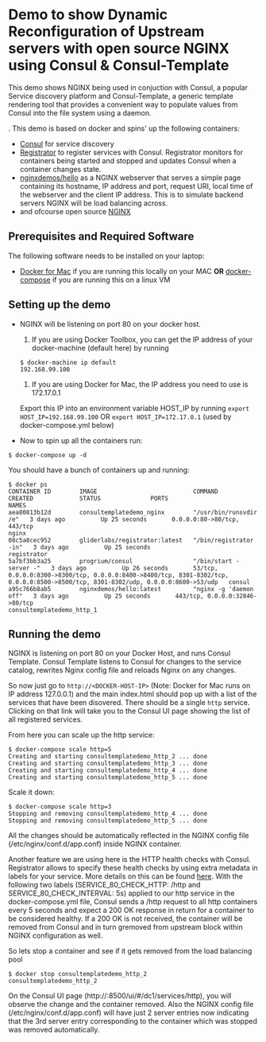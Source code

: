 # Demo to show Dynamic Reconfiguration of Upstream servers with open source NGINX using Consul & Consul-Template

This demo shows NGINX being used in conjuction with Consul, a popular Service discovery platform and Consul-Template, a generic template rendering tool that provides a convenient way to populate values from Consul into the file system using a daemon.

. This demo is based on docker and spins' up the following containers:

* [Consul](http://www.consul.io) for service discovery
* [Registrator](https://github.com/gliderlabs/registrator) to register services with Consul. Registrator monitors for containers being started and stopped and updates Consul when a container changes state.
* [nginxdemos/hello](https://hub.docker.com/r/nginxdemos/hello/) as a NGINX webserver that serves a simple page containing its hostname, IP address and port, request URI, local time of the webserver and the client IP address. This is to simulate backend servers NGINX will be load balancing across.
* and ofcourse open source [NGINX](http://nginx.org/)

## Prerequisites and Required Software

The following software needs to be installed on your laptop:

* [Docker for Mac](https://www.docker.com/products/docker#/mac) if you are running this locally on your MAC **OR** [docker-compose](https://docs.docker.com/compose/install) if you are running this on a linux VM

## Setting up the demo

* NGINX will be listening on port 80 on your docker host.
     1. If you are using Docker Toolbox, you can get the IP address of your docker-machine (default here) by running 

     ```
     $ docker-machine ip default
     192.168.99.100
     ```
     1. If you are using Docker for Mac, the IP address you need to use is 172.17.0.1

     Export this IP into an environment variable HOST_IP by running `export HOST_IP=192.168.99.100` OR `export HOST_IP=172.17.0.1` (used by docker-compose.yml below)

* Now to spin up all the containers run: 

```
$ docker-compose up -d
```
You should have a bunch of containers up and running:

```
$ docker ps           
CONTAINER ID        IMAGE                           COMMAND                  CREATED             STATUS              PORTS                                                                                                                                NAMES
aea80813b12d        consultemplatedemo_nginx        "/usr/bin/runsvdir /e"   3 days ago          Up 25 seconds       0.0.0.0:80->80/tcp, 443/tcp                                                                                                          nginx
08c5a8cec952        gliderlabs/registrator:latest   "/bin/registrator -in"   3 days ago          Up 25 seconds                                                                                                                                            registrator
5a7bf3bb3a25        progrium/consul                 "/bin/start -server -"   3 days ago          Up 26 seconds       53/tcp, 0.0.0.0:8300->8300/tcp, 0.0.0.0:8400->8400/tcp, 8301-8302/tcp, 0.0.0.0:8500->8500/tcp, 8301-8302/udp, 0.0.0.0:8600->53/udp   consul
a95c766b8ab5        nginxdemos/hello:latest         "nginx -g 'daemon off"   3 days ago          Up 25 seconds       443/tcp, 0.0.0.0:32846->80/tcp                                                                                                       consultemplatedemo_http_1
```

## Running the demo

NGINX is listening on port 80 on your Docker Host, and runs Consul Template. Consul Template listens to Consul for changes to the service catalog, rewrites Nginx config file and reloads Nginx on any changes. 

So now just go to `http://<DOCKER-HOST-IP>` (Note: Docker for Mac runs on IP address 127.0.0.1) and the main index.html should pop up with a list of the services that have been disovered.  There should be a single `http` service. Clicking on that link will take you to the Consul UI page showing the list of all registered services.

From here you can scale up the http service:

```
$ docker-compose scale http=5
Creating and starting consultemplatedemo_http_2 ... done
Creating and starting consultemplatedemo_http_3 ... done
Creating and starting consultemplatedemo_http_4 ... done
Creating and starting consultemplatedemo_http_5 ... done
```

Scale it down:

```
$ docker-compose scale http=3
Stopping and removing consultemplatedemo_http_4 ... done
Stopping and removing consultemplatedemo_http_5 ... done
```

All the changes should be automatically reflected in the NGINX config file (/etc/nginx/conf.d/app.conf) inside NGINX container. 

Another feature we are using here is the HTTP health checks with Consul. Registrator allows to specify these health checks by using extra metadata in labels for your service. More details on this can be found [here](http://gliderlabs.com/registrator/latest/user/backends/#consul). With the following two labels (SERVICE_80_CHECK_HTTP: /http and SERVICE_80_CHECK_INTERVAL: 5s) applied to our http service in the docker-compose.yml file, Consul sends a /http request to all http containers every 5 seconds and expect a 200 OK response in return for a container to be considered healthy. If a 200 OK is not received, the container will be removed from Consul and in turn gremoved from upstream block within NGINX configuration as well.

So lets stop a container and see if it gets removed from the load balancing pool
```
$ docker stop consultemplatedemo_http_2
consultemplatedemo_http_2
```
On the Consul UI page (http://<DOCKER-HOST-IP>:8500/ui/#/dc1/services/http), you will observe the change and the container removed. Also the NGINX config file (/etc/nginx/conf.d/app.conf) will have just 2 server entries now indicating that the 3rd server entry corresponding to the container which was stopped was removed automatically.


